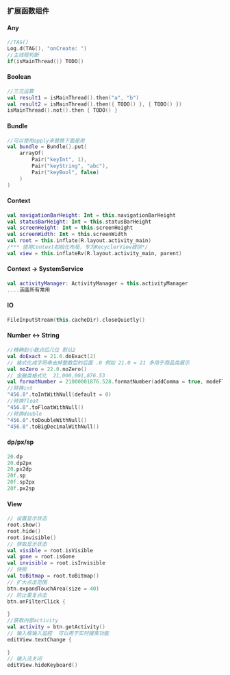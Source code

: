 ### 扩展函数组件



#### Any

```kotlin
//TAG()
Log.d(TAG(), "onCreate: ")
//主线程判断
if(isMainThread()) TODO()
```

#### Boolean 

```kotlin
//三元运算
val result1 = isMainThread().then("a", "b")
val result2 = isMainThread().then({ TODO() }, { TODO() })
isMainThread().not().then { TODO() }
```

#### Bundle

```kotlin
//可以使用apply来替换下面是用
val bundle = Bundle().put(
    arrayOf(
        Pair("keyInt", 1),
        Pair("keyString", "abc"),
        Pair("keyBool", false)
    )
)
```

#### Context

```kotlin
val navigationBarHeight: Int = this.navigationBarHeight
val statusBarHeight: Int = this.statusBarHeight
val screenHeight: Int = this.screenHeight
val screenWidth: Int = this.screenWidth
val root = this.inflate(R.layout.activity_main)
/*** 使用Context初始化布局，专为RecyclerView提供*/
val view = this.inflateRv(R.layout.activity_main, parent)
```

####  Context -> SystemService

```kotlin
val activityManager: ActivityManager = this.activityManager
....涵盖所有常用
```

#### IO

```kotlin
FileInputStream(this.cacheDir).closeQuietly()
```

#### Number  <-> String

```kotlin
//精确到小数点后几位 默认2
val doExact = 21.6.doExact(2)
// 格式化成字符串去掉整数型的后面 .0 例如 21.0 = 21 多用于商品类展示
val noZero = 22.0.noZero()
// 金融类格式化  21,000,001,876.53
val formatNumber = 21000001876.528.formatNumber(addComma = true, modeFloor = false)
//转换int
"456.8".toIntWithNull(default = 0)
//转换float
"456.8".toFloatWithNull()
//转换double
"456.8".toDoubleWithNull()
"456.8".toBigDecimalWithNull()
```

#### dp/px/sp

```kotlin
20.dp
20.dp2px
20.px2dp
20f.sp
20f.sp2px
20f.px2sp
```

#### View

```kotlin
// 设置显示状态
root.show()
root.hide()
root.invisible()
// 获取显示状态
val visible = root.isVisible
val gone = root.isGone
val invisible = root.isInvisible
// 快照
val toBitmap = root.toBitmap()
// 扩大点击范围
btn.expandTouchArea(size = 40)
// 防止重复点击
btn.onFilterClick { 
    
}
//获取内部activity
val activity = btn.getActivity()
// 输入框输入监控  可以用于实时搜索功能
editView.textChange { 
    
}
// 输入法关闭
editView.hideKeyboard()
```

